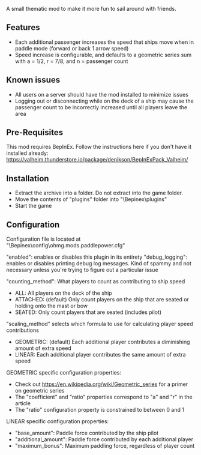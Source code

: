 A small thematic mod to make it more fun to sail around with friends. 

## Features

- Each additional passenger increases the speed that ships move when in paddle mode (forward or back 1 arrow speed)
- Speed increase is configurable, and defaults to a geometric series sum with a = 1/2, r = 7/8, and n = passenger count


## Known issues

- All users on a server should have the mod installed to minimize issues
- Logging out or disconnecting while on the deck of a ship may cause the passenger count to be incorrectly increased until all players leave the area  


## Pre-Requisites

This mod requires BepInEx. Follow the instructions here if you don't have it installed already: https://valheim.thunderstore.io/package/denikson/BepInExPack_Valheim/


## Installation

- Extract the archive into a folder. Do not extract into the game folder.
- Move the contents of "plugins" folder into "<GameDirectory>\Bepinex\plugins"
- Start the game


## Configuration

Configuration file is located at "<GameDirectory>\Bepinex\config\ohmg.mods.paddlepower.cfg"

"enabled": enables or disables this plugin in its entirety
"debug_logging": enables or disables printing debug log messages. Kind of spammy and not necessary unless you're trying to figure out a particular issue

"counting_method": What players to count as contributing to ship speed
- ALL: All players on the deck of the ship
- ATTACHED: (default) Only count players on the ship that are seated or holding onto the mast or bow
- SEATED: Only count players that are seated (includes pilot)

"scaling_method" selects which formula to use for calculating player speed contributions
- GEOMETRIC: (default) Each additional player contributes a diminishing amount of extra speed
- LINEAR: Each additional player contributes the same amount of extra speed

GEOMETRIC specific configuration properties:
- Check out https://en.wikipedia.org/wiki/Geometric_series for a primer on geometric series
- The "coefficient" and "ratio" properties correspond to "a" and "r" in the article
- The "ratio" configuration property is constrained to between 0 and 1

LINEAR specific configuration properties:
- "base_amount": Paddle force contributed by the ship pilot
- "additional_amount": Paddle force contributed by each additional player
- "maximum_bonus": Maximum paddling force, regardless of player count
